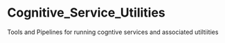 # Cognitive_Service_Utilities
Tools and Pipelines for running cogntive services and associated utiltiities 
